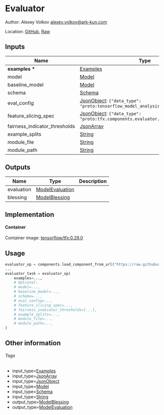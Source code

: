 <!-- BEGIN_GENERATED_CONTENT -->
# Evaluator

Author: Alexey Volkov <alexey.volkov@ark-kun.com>

Location: [GitHub](https://github.com/Ark-kun/pipeline_components/blob/master/components/deprecated/tfx/Evaluator/component.yaml), [Raw](https://raw.githubusercontent.com/Ark-kun/pipeline_components/master/components/deprecated/tfx/Evaluator/component.yaml)

## Inputs

|Name|Type|Default|Description|
|-|-|-|-|
|**examples** **\***|[Examples]|||
|model|[Model]|||
|baseline_model|[Model]|||
|schema|[Schema]|||
|eval_config|[JsonObject]: `{"data_type": "proto:tensorflow_model_analysis.EvalConfig"}`|||
|feature_slicing_spec|[JsonObject]: `{"data_type": "proto:tfx.components.evaluator.FeatureSlicingSpec"}`|||
|fairness_indicator_thresholds|[JsonArray]|||
|example_splits|[String]|||
|module_file|[String]|||
|module_path|[String]|||

## Outputs

|Name|Type|Description|
|-|-|-|
|evaluation|[ModelEvaluation]||
|blessing|[ModelBlessing]||

## Implementation

#### Container

Container image: [tensorflow/tfx:0.29.0](https://hub.docker.com/r/tensorflow/tfx)

## Usage

```python
evaluator_op = components.load_component_from_url("https://raw.githubusercontent.com/Ark-kun/pipeline_components/master/components/deprecated/tfx/Evaluator/component.yaml")
...
evaluator_task = evaluator_op(
    examples=...,
    # Optional:
    # model=...,
    # baseline_model=...,
    # schema=...,
    # eval_config=...,
    # feature_slicing_spec=...,
    # fairness_indicator_thresholds=[...],
    # example_splits=...,
    # module_file=...,
    # module_path=...,
)
```

## Other information

###### Tags

* input_type=[Examples]
* input_type=[JsonArray]
* input_type=[JsonObject]
* input_type=[Model]
* input_type=[Schema]
* input_type=[String]
* output_type=[ModelBlessing]
* output_type=[ModelEvaluation]

[Examples]: https://github.com/Ark-kun/pipeline_components/tree/master/types/Examples
[JsonArray]: https://github.com/Ark-kun/pipeline_components/tree/master/types/JsonArray
[JsonObject]: https://github.com/Ark-kun/pipeline_components/tree/master/types/JsonObject
[Model]: https://github.com/Ark-kun/pipeline_components/tree/master/types/Model
[ModelBlessing]: https://github.com/Ark-kun/pipeline_components/tree/master/types/ModelBlessing
[ModelEvaluation]: https://github.com/Ark-kun/pipeline_components/tree/master/types/ModelEvaluation
[Schema]: https://github.com/Ark-kun/pipeline_components/tree/master/types/Schema
[String]: https://github.com/Ark-kun/pipeline_components/tree/master/types/String
<!-- END_GENERATED_CONTENT -->
